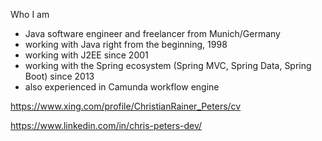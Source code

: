 Who I am
- Java software engineer and freelancer from Munich/Germany
- working with Java right from the beginning, 1998
- working with J2EE since 2001
- working with the Spring ecosystem (Spring MVC, Spring Data, Spring Boot) since 2013
- also experienced in Camunda workflow engine

https://www.xing.com/profile/ChristianRainer_Peters/cv

https://www.linkedin.com/in/chris-peters-dev/
